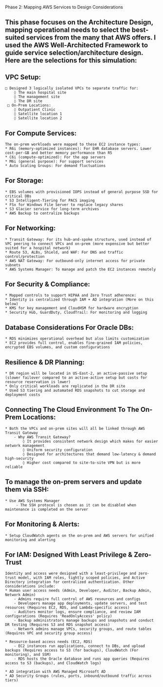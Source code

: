 Phase 2: Mapping AWS Services to Design Considerations
 
## This phase focuses on the Architecture Design, mapping operational needs to select the best-suited services from the many that AWS offers. I used the AWS Well-Architected Framework to guide service selection/architecture design. Here are the selections for this simulation:

## VPC Setup:
 	□ Designed 3 logically isolated VPCs to separate traffic for:
		◊ The main hospital site 
		◊ The management site
		◊ The DR site
	 □ On-Prem Locations:
	  	◊ Outpatient Clinic
	  	◊ Satellite location 1
		◊ Satellite location 2

 
## For Compute Services:
	The on-prem workloads were mapped to these EC2 instance types:
	* R6i (memory-optimized instances): For EHR database servers. Lower cost-per-GB and better memory performance than R5
	* C6i (compute-optimized): For the app servers
	* M6i (general purpose): For support services
	* Auto Scaling Groups: For demand fluctuations
 
## For Storage:
	* EBS volumes with provisioned IOPS instead of general purpose SSD for critical DBs
	* S3 Intelligent-Tiering for PACS imaging
	* FSx for Windows File Server to replace legacy shares
	* S3 Glacier service for long-term archives
	* AWS Backup to centralize backups
 
## For Networking:
	* Transit Gateway: For its hub-and-spoke structure, used instead of VPC peering to connect VPCs and on-prem (more expensive but better suited for a hospital network)
	* Route 53, ALBs, Shield, and WAF: For DNS and traffic control/protection
	* AWS NAT Gateway: For outbound-only internet access for private subnets
	* AWS Systems Manager: To manage and patch the EC2 instances remotely

 
## For Security & Compliance:
	* Mapped controls to support HIPAA and Zero Trust adherence:
	* Identity is centralized through IAM + AD integration (More on this below)
	* KMS for key management and CloudHSM for hardware encryption
	* Security Hub, GuardDuty, CloudTrail: For monitoring and logging
 
## Database Considerations For Oracle DBs:
	* RDS minimizes operational overhead but also limits customization
	* EC2 provides full control, enables fine-grained IAM policies, encrypted EBS volumes, and custom configurations

## Resilience & DR Planning:
	* DR region will be located in US-East-2, an active-passive setup (slower failover compared to an active-active setup but costs for resource reservation is lower)
	* Only critical workloads are replicated in the DR site
	* Used S3 tiering and automated RDS snapshots to cut storage and deployment costs


## Connecting The Cloud Environment To The On-Prem Locations:
	* Both the VPCs and on-prem sites will all be linked through AWS Transit Gateway
	 	- Why AWS Transit Gateway?
	   		◊ It provides consistent network design which makes for easier network management
	    	◊ Uniform security configuration
	    	◊ Designed for architectures that demand low-latency & demand high-security
	    	◊ Higher cost compared to site-to-site VPN but is more reliable

## To manage the on-prem servers and update them via SSH:
	* Use AWS Systems Manager
         - The SSH protocol is chosen as it can be disabled when maintenance is completed on the server

			
## For Monitoring & Alerts:
	* Setup CloudWatch agents on the on-prem and AWS servers for unified monitoring and alerting


## For IAM: Designed With Least Privilege & Zero-Trust
	Identity and access were designed with a least-privilege and zero-trust model, with IAM roles, tightly scoped policies, and Active Directory integration for centralized authentication. Other considerations include:
	* Human user access needs (Admin, Developer, Auditor, Backup Admin, Network Admin)
		- Admins require full control of AWS resources and configs
		- Developers manage app deployments, update servers, and test resources (Requires EC2, RDS, and Lambda-specific access)
		- Auditors monitor logs, ensure compliance, and review IAM configurations (Requires 'ReadOnlyAccess' policy)
		- Backup administrators manage backups and snapshots and conduct DR testing (Requires S3 and RDS snapshot access)
		- Network admins manage VPCs, security groups, and route tables (Requires VPC and security group access)

	* Resource-based access needs (EC2, RDS)
		- EC2 instances run applications, connect to DBs, and upload backups (Requires access to S3 (for backups), CloudWatch (For monitoring), and SSM)
		- RDS hosts the Oracle database and runs app queries (Requires access to S3 (backups), and CloudWatch logs)
		
	* AD integration with AWS Managed Microsoft AD
	* AD Security Groups (rules, ports, inbound/outbound traffic across tiers)



		

